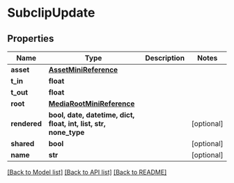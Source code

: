 # SubclipUpdate


## Properties
Name | Type | Description | Notes
------------ | ------------- | ------------- | -------------
**asset** | [**AssetMiniReference**](AssetMiniReference.md) |  | 
**t_in** | **float** |  | 
**t_out** | **float** |  | 
**root** | [**MediaRootMiniReference**](MediaRootMiniReference.md) |  | 
**rendered** | **bool, date, datetime, dict, float, int, list, str, none_type** |  | [optional] 
**shared** | **bool** |  | [optional] 
**name** | **str** |  | [optional] 

[[Back to Model list]](../#documentation-for-models) [[Back to API list]](../#documentation-for-api-endpoints) [[Back to README]](../)


